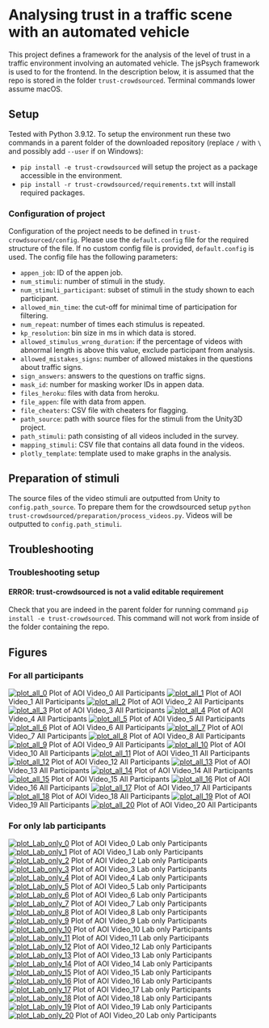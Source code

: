 # Analysing trust in a traffic scene with an automated vehicle

This project defines a framework for the analysis of the level of trust in a traffic environment involving an automated vehicle. The jsPsych framework is used to for the frontend. In the description below, it is assumed that the repo is stored in the folder `trust-crowdsourced`. Terminal commands lower assume macOS.

## Setup
Tested with Python 3.9.12. To setup the environment run these two commands in a parent folder of the downloaded repository (replace `/` with `\` and possibly add `--user` if on Windows):
- `pip install -e trust-crowdsourced` will setup the project as a package accessible in the environment.
- `pip install -r trust-crowdsourced/requirements.txt` will install required packages.

### Configuration of project
Configuration of the project needs to be defined in `trust-crowdsourced/config`. Please use the `default.config` file for the required structure of the file. If no custom config file is provided, `default.config` is used. The config file has the following parameters:
* `appen_job`: ID of the appen job.
* `num_stimuli`: number of stimuli in the study.
* `num_stimuli_participant`: subset of stimuli in the study shown to each participant.
* `allowed_min_time`: the cut-off for minimal time of participation for filtering.
* `num_repeat`: number of times each stimulus is repeated.
* `kp_resolution`: bin size in ms in which data is stored.
* `allowed_stimulus_wrong_duration`: if the percentage of videos with abnormal length is above this value, exclude participant from analysis.
* `allowed_mistakes_signs`: number of allowed mistakes in the questions about traffic signs.
* `sign_answers`: answers to the questions on traffic signs.
* `mask_id`: number for masking worker IDs in appen data.
* `files_heroku`: files with data from heroku.
* `file_appen`: file with data from appen.
* `file_cheaters`: CSV file with cheaters for flagging.
* `path_source`: path with source files for the stimuli from the Unity3D project.
* `path_stimuli`: path consisting of all videos included in the survey.
* `mapping_stimuli`: CSV file that contains all data found in the videos.
* `plotly_template`: template used to make graphs in the analysis.

## Preparation of stimuli
The source files of the video stimuli are outputted from Unity to `config.path_source`. To prepare them for the crowdsourced setup `python trust-crowdsourced/preparation/process_videos.py`. Videos will be outputted to `config.path_stimuli`.

## Troubleshooting
### Troubleshooting setup
#### ERROR: trust-crowdsourced is not a valid editable requirement
Check that you are indeed in the parent folder for running command `pip install -e trust-crowdsourced`. This command will not work from inside of the folder containing the repo.

## Figures
### For all participants
[![plot_all_0](figures/AOI_0.png?raw=true)](https://htmlpreview.github.io/?https://github.com/bazilinskyy/trust-crowdsourced/blob/issue-11-lap_people/figures/AOI_0.html)
Plot of AOI Video_0 All Participants
[![plot_all_1](figures/AOI_1.png?raw=true)](https://htmlpreview.github.io/?https://github.com/bazilinskyy/trust-crowdsourced/blob/issue-11-lap_people/figures/AOI_1.html)
Plot of AOI Video_1 All Participants
[![plot_all_2](figures/AOI_2.png?raw=true)](https://htmlpreview.github.io/?https://github.com/bazilinskyy/trust-crowdsourced/blob/issue-11-lap_people/figures/AOI_2.html)
Plot of AOI Video_2 All Participants
[![plot_all_3](figures/AOI_3.png?raw=true)](https://htmlpreview.github.io/?https://github.com/bazilinskyy/trust-crowdsourced/blob/issue-11-lap_people/figures/AOI_3.html)
Plot of AOI Video_3 All Participants
[![plot_all_4](figures/AOI_4.png?raw=true)](https://htmlpreview.github.io/?https://github.com/bazilinskyy/trust-crowdsourced/blob/issue-11-lap_people/figures/AOI_4.html)
Plot of AOI Video_4 All Participants
[![plot_all_5](figures/AOI_5.png?raw=true)](https://htmlpreview.github.io/?https://github.com/bazilinskyy/trust-crowdsourced/blob/issue-11-lap_people/figures/AOI_5.html)
Plot of AOI Video_5 All Participants
[![plot_all_6](figures/AOI_6.png?raw=true)](https://htmlpreview.github.io/?https://github.com/bazilinskyy/trust-crowdsourced/blob/issue-11-lap_people/figures/AOI_6.html)
Plot of AOI Video_6 All Participants
[![plot_all_7](figures/AOI_7.png?raw=true)](https://htmlpreview.github.io/?https://github.com/bazilinskyy/trust-crowdsourced/blob/issue-11-lap_people/figures/AOI_7.html)
Plot of AOI Video_7 All Participants
[![plot_all_8](figures/AOI_8.png?raw=true)](https://htmlpreview.github.io/?https://github.com/bazilinskyy/trust-crowdsourced/blob/issue-11-lap_people/figures/AOI_8.html)
Plot of AOI Video_8 All Participants
[![plot_all_9](figures/AOI_9.png?raw=true)](https://htmlpreview.github.io/?https://github.com/bazilinskyy/trust-crowdsourced/blob/issue-11-lap_people/figures/AOI_9.html)
Plot of AOI Video_9 All Participants
[![plot_all_10](figures/AOI_10.png?raw=true)](https://htmlpreview.github.io/?https://github.com/bazilinskyy/trust-crowdsourced/blob/issue-11-lap_people/figures/AOI_10.html)
Plot of AOI Video_10 All Participants
[![plot_all_11](figures/AOI_11.png?raw=true)](https://htmlpreview.github.io/?https://github.com/bazilinskyy/trust-crowdsourced/blob/issue-11-lap_people/figures/AOI_11.html)
Plot of AOI Video_11 All Participants
[![plot_all_12](figures/AOI_12.png?raw=true)](https://htmlpreview.github.io/?https://github.com/bazilinskyy/trust-crowdsourced/blob/issue-11-lap_people/figures/AOI_12.html)
Plot of AOI Video_12 All Participants
[![plot_all_13](figures/AOI_13.png?raw=true)](https://htmlpreview.github.io/?https://github.com/bazilinskyy/trust-crowdsourced/blob/issue-11-lap_people/figures/AOI_13.html)
Plot of AOI Video_13 All Participants
[![plot_all_14](figures/AOI_14.png?raw=true)](https://htmlpreview.github.io/?https://github.com/bazilinskyy/trust-crowdsourced/blob/issue-11-lap_people/figures/AOI_14.html)
Plot of AOI Video_14 All Participants
[![plot_all_15](figures/AOI_15.png?raw=true)](https://htmlpreview.github.io/?https://github.com/bazilinskyy/trust-crowdsourced/blob/issue-11-lap_people/figures/AOI_15.html)
Plot of AOI Video_15 All Participants
[![plot_all_16](figures/AOI_16.png?raw=true)](https://htmlpreview.github.io/?https://github.com/bazilinskyy/trust-crowdsourced/blob/issue-11-lap_people/figures/AOI_16.html)
Plot of AOI Video_16 All Participants
[![plot_all_17](figures/AOI_17.png?raw=true)](https://htmlpreview.github.io/?https://github.com/bazilinskyy/trust-crowdsourced/blob/issue-11-lap_people/figures/AOI_17.html)
Plot of AOI Video_17 All Participants
[![plot_all_18](figures/AOI_18.png?raw=true)](https://htmlpreview.github.io/?https://github.com/bazilinskyy/trust-crowdsourced/blob/issue-11-lap_people/figures/AOI_18.html)
Plot of AOI Video_18 All Participants
[![plot_all_19](figures/AOI_19.png?raw=true)](https://htmlpreview.github.io/?https://github.com/bazilinskyy/trust-crowdsourced/blob/issue-11-lap_people/figures/AOI_19.html)
Plot of AOI Video_19 All Participants
[![plot_all_20](figures/AOI_20.png?raw=true)](https://htmlpreview.github.io/?https://github.com/bazilinskyy/trust-crowdsourced/blob/issue-11-lap_people/figures/AOI_20.html)
Plot of AOI Video_20 All Participants

### For only lab participants
[![plot_Lab_only_0](figures/Lab_only_AOI_0.png?raw=true)](https://htmlpreview.github.io/?https://github.com/bazilinskyy/trust-crowdsourced/blob/issue-11-lap_people/figures/Lab_only_AOI_0.html)
Plot of AOI Video_0 Lab only Participants
[![plot_Lab_only_1](figures/Lab_only_AOI_1.png?raw=true)](https://htmlpreview.github.io/?https://github.com/bazilinskyy/trust-crowdsourced/blob/issue-11-lap_people/figures/Lab_only_AOI_1.html)
Plot of AOI Video_1 Lab only Participants
[![plot_Lab_only_2](figures/Lab_only_AOI_2.png?raw=true)](https://htmlpreview.github.io/?https://github.com/bazilinskyy/trust-crowdsourced/blob/issue-11-lap_people/figures/Lab_only_AOI_2.html)
Plot of AOI Video_2 Lab only Participants
[![plot_Lab_only_3](figures/Lab_only_AOI_3.png?raw=true)](https://htmlpreview.github.io/?https://github.com/bazilinskyy/trust-crowdsourced/blob/issue-11-lap_people/figures/Lab_only_AOI_3.html)
Plot of AOI Video_3 Lab only Participants
[![plot_Lab_only_4](figures/Lab_only_AOI_4.png?raw=true)](https://htmlpreview.github.io/?https://github.com/bazilinskyy/trust-crowdsourced/blob/issue-11-lap_people/figures/Lab_only_AOI_4.html)
Plot of AOI Video_4 Lab only Participants
[![plot_Lab_only_5](figures/Lab_only_AOI_5.png?raw=true)](https://htmlpreview.github.io/?https://github.com/bazilinskyy/trust-crowdsourced/blob/issue-11-lap_people/figures/Lab_only_AOI_5.html)
Plot of AOI Video_5 Lab only Participants
[![plot_Lab_only_6](figures/Lab_only_AOI_6.png?raw=true)](https://htmlpreview.github.io/?https://github.com/bazilinskyy/trust-crowdsourced/blob/issue-11-lap_people/figures/Lab_only_AOI_6.html)
Plot of AOI Video_6 Lab only Participants
[![plot_Lab_only_7](figures/Lab_only_AOI_7.png?raw=true)](https://htmlpreview.github.io/?https://github.com/bazilinskyy/trust-crowdsourced/blob/issue-11-lap_people/figures/Lab_only_AOI_7.html)
Plot of AOI Video_7 Lab only Participants
[![plot_Lab_only_8](figures/Lab_only_AOI_8.png?raw=true)](https://htmlpreview.github.io/?https://github.com/bazilinskyy/trust-crowdsourced/blob/issue-11-lap_people/figures/Lab_only_AOI_8.html)
Plot of AOI Video_8 Lab only Participants
[![plot_Lab_only_9](figures/Lab_only_AOI_9.png?raw=true)](https://htmlpreview.github.io/?https://github.com/bazilinskyy/trust-crowdsourced/blob/issue-11-lap_people/figures/Lab_only_AOI_9.html)
Plot of AOI Video_9 Lab only Participants
[![plot_Lab_only_10](figures/Lab_only_AOI_10.png?raw=true)](https://htmlpreview.github.io/?https://github.com/bazilinskyy/trust-crowdsourced/blob/issue-11-lap_people/figures/Lab_only_AOI_10.html)
Plot of AOI Video_10 Lab only Participants
[![plot_Lab_only_11](figures/Lab_only_AOI_11.png?raw=true)](https://htmlpreview.github.io/?https://github.com/bazilinskyy/trust-crowdsourced/blob/issue-11-lap_people/figures/Lab_only_AOI_11.html)
Plot of AOI Video_11 Lab only Participants
[![plot_Lab_only_12](figures/Lab_only_AOI_12.png?raw=true)](https://htmlpreview.github.io/?https://github.com/bazilinskyy/trust-crowdsourced/blob/issue-11-lap_people/figures/Lab_only_AOI_12.html)
Plot of AOI Video_12 Lab only Participants
[![plot_Lab_only_13](figures/Lab_only_AOI_13.png?raw=true)](https://htmlpreview.github.io/?https://github.com/bazilinskyy/trust-crowdsourced/blob/issue-11-lap_people/figures/Lab_only_AOI_13.html)
Plot of AOI Video_13 Lab only Participants
[![plot_Lab_only_14](figures/Lab_only_AOI_14.png?raw=true)](https://htmlpreview.github.io/?https://github.com/bazilinskyy/trust-crowdsourced/blob/issue-11-lap_people/figures/Lab_only_AOI_14.html)
Plot of AOI Video_14 Lab only Participants
[![plot_Lab_only_15](figures/Lab_only_AOI_15.png?raw=true)](https://htmlpreview.github.io/?https://github.com/bazilinskyy/trust-crowdsourced/blob/issue-11-lap_people/figures/Lab_only_AOI_15.html)
Plot of AOI Video_15 Lab only Participants
[![plot_Lab_only_16](figures/Lab_only_AOI_16.png?raw=true)](https://htmlpreview.github.io/?https://github.com/bazilinskyy/trust-crowdsourced/blob/issue-11-lap_people/figures/Lab_only_AOI_16.html)
Plot of AOI Video_16 Lab only Participants
[![plot_Lab_only_17](figures/Lab_only_AOI_17.png?raw=true)](https://htmlpreview.github.io/?https://github.com/bazilinskyy/trust-crowdsourced/blob/issue-11-lap_people/figures/Lab_only_AOI_17.html)
Plot of AOI Video_17 Lab only Participants
[![plot_Lab_only_18](figures/Lab_only_AOI_18.png?raw=true)](https://htmlpreview.github.io/?https://github.com/bazilinskyy/trust-crowdsourced/blob/issue-11-lap_people/figures/Lab_only_AOI_18.html)
Plot of AOI Video_18 Lab only Participants
[![plot_Lab_only_19](figures/Lab_only_AOI_19.png?raw=true)](https://htmlpreview.github.io/?https://github.com/bazilinskyy/trust-crowdsourced/blob/issue-11-lap_people/figures/Lab_only_AOI_19.html)
Plot of AOI Video_19 Lab only Participants
[![plot_Lab_only_20](figures/Lab_only_AOI_20.png?raw=true)](https://htmlpreview.github.io/?https://github.com/bazilinskyy/trust-crowdsourced/blob/issue-11-lap_people/figures/Lab_only_AOI_20.html)
Plot of AOI Video_20 Lab only Participants
